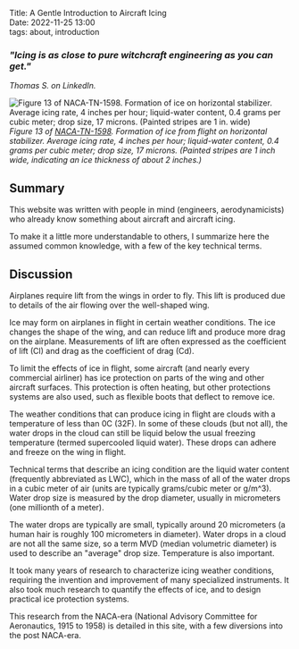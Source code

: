 Title: A Gentle Introduction to Aircraft Icing  
Date: 2022-11-25 13:00  
tags: about, introduction

### _"Icing is as close to pure witchcraft engineering as you can get."_  
_Thomas S. on LinkedIn._

![Figure 13 of NACA-TN-1598. Formation of ice on horizontal stabilizer.
Average icing rate, 4 inches per hour; liquid-water content,
0.4 grams per cubic meter; drop size, 17 microns. (Painted stripes are
1 in. wide)](images/naca-tn-1598/Figure13.png)
_Figure 13 of [NACA-TN-1598]({filename}NACA-TN-1598.md). Formation of ice from flight on horizontal stabilizer.
Average icing rate, 4 inches per hour; liquid-water content,
0.4 grams per cubic meter; drop size, 17 microns. (Painted stripes are
1 inch wide, indicating an ice thickness of about 2 inches.)_  

## Summary 

This website was written with people in mind (engineers, aerodynamicists) who already know something about aircraft and aircraft icing.  

To make it a little more understandable to others, I summarize here the assumed 
common knowledge, with a few of the key technical terms. 

## Discussion

Airplanes require lift from the wings in order to fly. 
This lift is produced due to details of the air flowing over the well-shaped wing. 

Ice may form on airplanes in flight in certain weather conditions. 
The ice changes the shape of the wing, and can reduce lift and produce more drag on the airplane. 
Measurements of lift are often expressed as the coefficient of lift (Cl) 
and drag as the coefficient of drag (Cd). 

To limit the effects of ice in flight, some aircraft (and nearly every commercial airliner) 
has ice protection on parts of the wing and other aircraft surfaces. 
This protection is often heating, but other protections systems are also used, 
such as flexible boots that deflect to remove ice. 

The weather conditions that can produce icing in flight are clouds with a temperature of
less than 0C (32F). In some of these clouds (but not all), 
the water drops in the cloud can 
still be liquid below the usual freezing temperature (termed supercooled liquid water). 
These drops can adhere and freeze on the wing in flight.  

Technical terms that describe an icing condition are the liquid water content 
(frequently abbreviated as LWC), 
which in the mass of all of the water drops in a cubic meter of air
(units are typically grams/cubic meter or g/m^3). 
Water drop size is measured by the drop diameter, 
usually in micrometers (one millionth of a meter). 

The water drops are typically are small, typically around 20 micrometers
(a human hair is roughly 100 micrometers in diameter). 
Water drops in a cloud are not all the same size, 
so a term MVD (median volumetric diameter) is used to describe  an "average" drop size. 
Temperature is also important. 

It took many years of research to characterize icing weather conditions, 
requiring the invention and improvement of many specialized instruments. 
It also took much research to quantify the effects of ice, 
and to design practical ice protection systems. 

This research from the NACA-era (National Advisory Committee for Aeronautics, 1915 to 1958) 
is detailed in this site, 
with a few diversions into the post NACA-era. 







